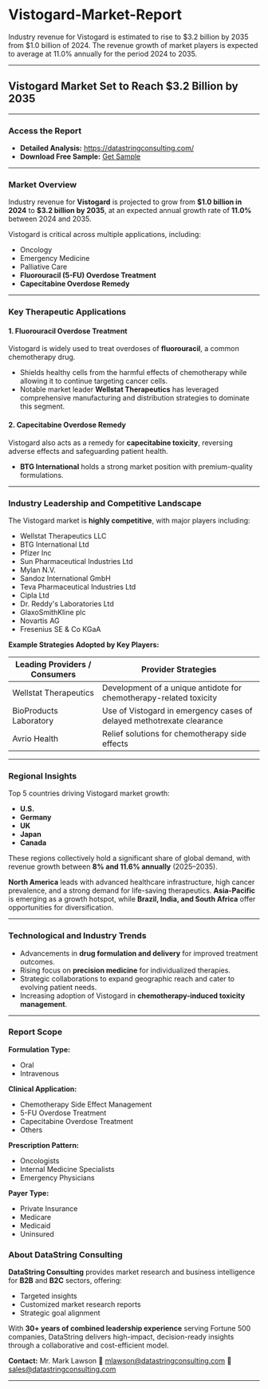 # Vistogard-Market-Report

Industry revenue for Vistogard is estimated to rise to $3.2 billion by 2035 from $1.0 billion of 2024. The revenue growth of market players is expected to average at 11.0% annually for the period 2024 to 2035.

---

## Vistogard Market Set to Reach \$3.2 Billion by 2035

---

### Access the Report

* **Detailed Analysis:** https://datastringconsulting.com/
* **Download Free Sample:** [Get Sample](https://datastringconsulting.com/downloadsample/vistogard-market-research-report)

---

### Market Overview

Industry revenue for **Vistogard** is projected to grow from **\$1.0 billion in 2024** to **\$3.2 billion by 2035**, at an expected annual growth rate of **11.0%** between 2024 and 2035.

Vistogard is critical across multiple applications, including:

* Oncology
* Emergency Medicine
* Palliative Care
* **Fluorouracil (5-FU) Overdose Treatment**
* **Capecitabine Overdose Remedy**

---

### Key Therapeutic Applications

#### 1. Fluorouracil Overdose Treatment

Vistogard is widely used to treat overdoses of **fluorouracil**, a common chemotherapy drug.

* Shields healthy cells from the harmful effects of chemotherapy while allowing it to continue targeting cancer cells.
* Notable market leader **Wellstat Therapeutics** has leveraged comprehensive manufacturing and distribution strategies to dominate this segment.

#### 2. Capecitabine Overdose Remedy

Vistogard also acts as a remedy for **capecitabine toxicity**, reversing adverse effects and safeguarding patient health.

* **BTG International** holds a strong market position with premium-quality formulations.

---

### Industry Leadership and Competitive Landscape

The Vistogard market is **highly competitive**, with major players including:

* Wellstat Therapeutics LLC
* BTG International Ltd
* Pfizer Inc
* Sun Pharmaceutical Industries Ltd
* Mylan N.V.
* Sandoz International GmbH
* Teva Pharmaceutical Industries Ltd
* Cipla Ltd
* Dr. Reddy's Laboratories Ltd
* GlaxoSmithKline plc
* Novartis AG
* Fresenius SE & Co KGaA

**Example Strategies Adopted by Key Players:**

| Leading Providers / Consumers | Provider Strategies                                                   |
| ----------------------------- | --------------------------------------------------------------------- |
| Wellstat Therapeutics         | Development of a unique antidote for chemotherapy-related toxicity    |
| BioProducts Laboratory        | Use of Vistogard in emergency cases of delayed methotrexate clearance |
| Avrio Health                  | Relief solutions for chemotherapy side effects                        |

---

### Regional Insights

Top 5 countries driving Vistogard market growth:

* **U.S.**
* **Germany**
* **UK**
* **Japan**
* **Canada**

These regions collectively hold a significant share of global demand, with revenue growth between **8% and 11.6% annually** (2025–2035).

**North America** leads with advanced healthcare infrastructure, high cancer prevalence, and a strong demand for life-saving therapeutics. **Asia-Pacific** is emerging as a growth hotspot, while **Brazil, India, and South Africa** offer opportunities for diversification.

---

### Technological and Industry Trends

* Advancements in **drug formulation and delivery** for improved treatment outcomes.
* Rising focus on **precision medicine** for individualized therapies.
* Strategic collaborations to expand geographic reach and cater to evolving patient needs.
* Increasing adoption of Vistogard in **chemotherapy-induced toxicity management**.

---

### Report Scope

**Formulation Type:**

* Oral
* Intravenous

**Clinical Application:**

* Chemotherapy Side Effect Management
* 5-FU Overdose Treatment
* Capecitabine Overdose Treatment
* Others

**Prescription Pattern:**

* Oncologists
* Internal Medicine Specialists
* Emergency Physicians

**Payer Type:**

* Private Insurance
* Medicare
* Medicaid
* Uninsured



### About DataString Consulting

**DataString Consulting** provides market research and business intelligence for **B2B** and **B2C** sectors, offering:

* Targeted insights
* Customized market research reports
* Strategic goal alignment

With **30+ years of combined leadership experience** serving Fortune 500 companies, DataString delivers high-impact, decision-ready insights through a collaborative and cost-efficient model.

**Contact:**
Mr. Mark Lawson
📧 [mlawson@datastringconsulting.com](mailto:mlawson@datastringconsulting.com)
📧 [sales@datastringconsulting.com](mailto:sales@datastringconsulting.com)

---
